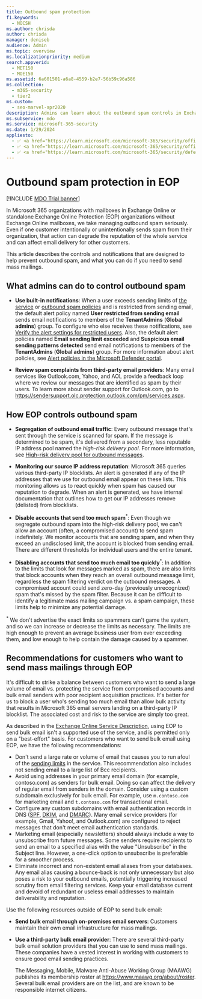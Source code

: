 ```yaml
---
title: Outbound spam protection
f1.keywords: 
  - NOCSH
ms.author: chrisda
author: chrisda
manager: deniseb
audience: Admin
ms.topic: overview
ms.localizationpriority: medium
search.appverid: 
  - MET150
  - MOE150
ms.assetid: 6a601501-a6a8-4559-b2e7-56b59c96a586
ms.collection: 
  - m365-security
  - tier2
ms.custom: 
  - seo-marvel-apr2020
description: Admins can learn about the outbound spam controls in Exchange Online Protection (EOP), and what to do if you need to send mass mailings.
ms.subservice: mdo
ms.service: microsoft-365-security
ms.date: 1/29/2024
appliesto:
  - ✅ <a href="https://learn.microsoft.com/microsoft-365/security/office-365-security/eop-about" target="_blank">Exchange Online Protection</a>
  - ✅ <a href="https://learn.microsoft.com/microsoft-365/security/office-365-security/mdo-security-comparison#defender-for-office-365-plan-1-vs-plan-2-cheat-sheet" target="_blank">Microsoft Defender for Office 365 plan 1 and plan 2</a>
  - ✅ <a href="https://learn.microsoft.com/microsoft-365/security/defender/microsoft-365-defender" target="_blank">Microsoft Defender XDR</a>
---
```


# Outbound spam protection in EOP

[!INCLUDE [MDO Trial banner](../includes/mdo-trial-banner.md)]

In Microsoft 365 organizations with mailboxes in Exchange Online or standalone Exchange Online Protection (EOP) organizations without Exchange Online mailboxes, we take managing outbound spam seriously. Even if one customer intentionally or unintentionally sends spam from their organization, that action can degrade the reputation of the whole service and can affect email delivery for other customers.

This article describes the controls and notifications that are designed to help prevent outbound spam, and what you can do if you need to send mass mailings.

## What admins can do to control outbound spam

- **Use built-in notifications**: When a user exceeds sending limits of [the service](/office365/servicedescriptions/exchange-online-service-description/exchange-online-limits#sending-limits-across-office-365-options) or [outbound spam policies](outbound-spam-policies-configure.md) and is restricted from sending email, the default alert policy named **User restricted from sending email** sends email notifications to members of the **TenantAdmins** (**Global admins**) group. To configure who else receives these notifications, see [Verify the alert settings for restricted users](outbound-spam-restore-restricted-users.md#verify-the-alert-settings-for-restricted-users). Also, the default alert policies named **Email sending limit exceeded** and **Suspicious email sending patterns detected** send email notifications to members of the **TenantAdmins** (**Global admins**) group. For more information about alert policies, see [Alert policies in the Microsoft Defender portal](alert-policies-defender-portal.md).

- **Review spam complaints from third-party email providers**: Many email services like Outlook.com, Yahoo, and AOL provide a feedback loop where we review our messages that are identified as spam by their users. To learn more about sender support for Outlook.com, go to <https://sendersupport.olc.protection.outlook.com/pm/services.aspx>.

## How EOP controls outbound spam

- **Segregation of outbound email traffic**: Every outbound message that's sent through the service is scanned for spam. If the message is determined to be spam, it's delivered from a secondary, less reputable IP address pool named the _high-risk delivery pool_. For more information, see [High-risk delivery pool for outbound messages](outbound-spam-high-risk-delivery-pool-about.md).

- **Monitoring our source IP address reputation**: Microsoft 365 queries various third-party IP blocklists. An alert is generated if any of the IP addresses that we use for outbound email appear on these lists. This monitoring allows us to react quickly when spam has caused our reputation to degrade. When an alert is generated, we have internal documentation that outlines how to get our IP addresses remove (delisted) from blocklists.

- **Disable accounts that send too much spam**<sup>\*</sup>: Even though we segregate outbound spam into the high-risk delivery pool, we can't allow an account (often, a compromised account) to send spam indefinitely. We monitor accounts that are sending spam, and when they exceed an undisclosed limit, the account is blocked from sending email. There are different thresholds for individual users and the entire tenant.

- **Disabling accounts that send too much email too quickly**<sup>\*</sup>: In addition to the limits that look for messages marked as spam, there are also limits that block accounts when they reach an overall outbound message limit, regardless the spam filtering verdict on the outbound messages. A compromised account could send zero-day (previously unrecognized) spam that's missed by the spam filter. Because it can be difficult to identify a legitimate mass mailing campaign vs. a spam campaign, these limits help to minimize any potential damage.

<sup>\*</sup> We don't advertise the exact limits so spammers can't game the system, and so we can increase or decrease the limits as necessary. The limits are high enough to prevent an average business user from ever exceeding them, and low enough to help contain the damage caused by a spammer.

## Recommendations for customers who want to send mass mailings through EOP

It's difficult to strike a balance between customers who want to send a large volume of email vs. protecting the service from compromised accounts and bulk email senders with poor recipient acquisition practices. It's better for us to block a user who's sending too much email than allow bulk activity that results in Microsoft 365 email servers landing on a third-party IP blocklist. The associated cost and risk to the service are simply too great.

As described in the [Exchange Online Service Description](/office365/servicedescriptions/exchange-online-service-description/exchange-online-limits), using EOP to send bulk email isn't a supported use of the service, and is permitted only on a "best-effort" basis. For customers who want to send bulk email using EOP, we have the following recommendations:

- Don't send a large rate or volume of email that causes you to run afoul of the [sending limits](/office365/servicedescriptions/exchange-online-service-description/exchange-online-limits#sending-limits-1) in the service. This recommendation also includes not sending email to a large list of Bcc recipients.
- Avoid using addresses in your primary email domain (for example, contoso.com) as senders for bulk email. Doing so can affect the delivery of regular email from senders in the domain. Consider using a custom subdomain exclusively for bulk email. For example, use `m.contoso.com` for marketing email and `t.contoso.com` for transactional email.
- Configure any custom subdomains with email authentication records in DNS ([SPF](email-authentication-spf-configure.md), [DKIM](email-authentication-dkim-configure.md), and [DMARC](email-authentication-dmarc-configure.md)). Many email service providers (for example, Gmail, Yahoo!, and Outlook.com) are configured to reject messages that don't meet email authentication standards.
- Marketing email (especially newsletters) should always include a way to unsubscribe from future messages. Some senders require recipients to send an email to a specified alias with the value "Unsubscribe" in the Subject line. However, a one-click option to unsubscribe is preferable for a smoother process.
- Eliminate incorrect and non-existent email aliases from your databases. Any email alias causing a bounce-back is not only unnecessary but also poses a risk to your outbound emails, potentially triggering increased scrutiny from email filtering services. Keep your email database current and devoid of redundant or useless email addresses to maintain deliverability and reputation.

Use the following resources outside of EOP to send bulk email:

- **Send bulk email through on-premises email servers**: Customers maintain their own email infrastructure for mass mailings.
- **Use a third-party bulk email provider**: There are several third-party bulk email solution providers that you can use to send mass mailings. These companies have a vested interest in working with customers to ensure good email sending practices.

  The Messaging, Mobile, Malware Anti-Abuse Working Group (MAAWG) publishes its membership roster at <https://www.maawg.org/about/roster>. Several bulk email providers are on the list, and are known to be responsible internet citizens.

